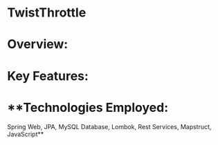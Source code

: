# TwistThrottle

# **Overview:**
# **Key Features:**
# **Technologies Employed:
Spring Web, JPA, MySQL Database, Lombok, Rest Services, Mapstruct, JavaScript**
